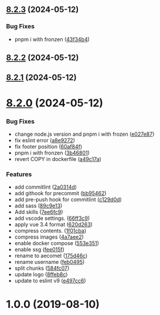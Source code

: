 ## [8.2.3](https://github.com/aecomet/aecomet.github.io/compare/8.2.1...8.2.3) (2024-05-12)


### Bug Fixes

* pnpm i with fronzen ([43f34b4](https://github.com/aecomet/aecomet.github.io/commit/43f34b47777369be71130a195193666e7df6c4f3))



## [8.2.2](https://github.com/aecomet/aecomet.github.io/compare/8.2.1...8.2.2) (2024-05-12)



## [8.2.1](https://github.com/aecomet/aecomet.github.io/compare/8.2.0...8.2.1) (2024-05-12)



# [8.2.0](https://github.com/aecomet/aecomet.github.io/compare/1.0.0...8.2.0) (2024-05-12)

### Bug Fixes

- change node.js version and pnpm i with frozen ([e027e87](https://github.com/aecomet/aecomet.github.io/commit/e027e87eed3374c29c3406dbbf430e41548c33f5))
- fix eslint error ([a8e9272](https://github.com/aecomet/aecomet.github.io/commit/a8e92726165bafb3d548b8aefe6cca7760f10b10))
- fix footer position ([60af84f](https://github.com/aecomet/aecomet.github.io/commit/60af84faa81abe402d5e086775bcc35a90964782))
- pnpm i with fronzen ([3b46801](https://github.com/aecomet/aecomet.github.io/commit/3b468016fc6f101c70f6baa630121d6871f9cfe6))
- revert COPY in dockerfile ([a49c17a](https://github.com/aecomet/aecomet.github.io/commit/a49c17ad411a7dc1edaad8327a7e00573bb7262a))

### Features

- add commitlint ([2a0314d](https://github.com/aecomet/aecomet.github.io/commit/2a0314d5931c98205b425719a3aa157e62934a2c))
- add githook for precommit ([bb95462](https://github.com/aecomet/aecomet.github.io/commit/bb954625cc16eb249eddfbd61c5c62a13f594776))
- add pre-push hook for commitlint ([c129d0d](https://github.com/aecomet/aecomet.github.io/commit/c129d0d17071da9bfe16466406a2742d998b5566))
- add sass ([89c9e13](https://github.com/aecomet/aecomet.github.io/commit/89c9e13203dd7dd651823982ef286adc058b0ef2))
- Add skills ([7ee6fc9](https://github.com/aecomet/aecomet.github.io/commit/7ee6fc9760a9bc563fe28e03ee9b1fc55a3c0447))
- add vscode settings. ([66ff3c9](https://github.com/aecomet/aecomet.github.io/commit/66ff3c9d3e875306c24ada9a4c624c799ef3fec4))
- apply vue 3.4 format ([620d263](https://github.com/aecomet/aecomet.github.io/commit/620d2634f5b971902921f0e8087f3e0633be9341))
- compress contents. ([1f01cba](https://github.com/aecomet/aecomet.github.io/commit/1f01cba216cef8ced493af2eec43cfb763cf6265))
- compress images ([4a7aee2](https://github.com/aecomet/aecomet.github.io/commit/4a7aee200390368d4fc39d884fa625795738af99))
- enable docker compose ([553e351](https://github.com/aecomet/aecomet.github.io/commit/553e351d7a1111ef6c7395d5dcbde908d357b395))
- enable ssg ([fee015f](https://github.com/aecomet/aecomet.github.io/commit/fee015f969bffe22b5a363e61c0208d6d9f5adc1))
- rename to aecomet ([175d46c](https://github.com/aecomet/aecomet.github.io/commit/175d46c86c1cbe33ffbebae0f41d7e01cf5f7cbb))
- rename username ([feb0495](https://github.com/aecomet/aecomet.github.io/commit/feb0495a6b6003f2a1d7b278c5f324d282e83ded))
- split chunks ([584fc07](https://github.com/aecomet/aecomet.github.io/commit/584fc07456cc60df0d7d83e8fc9bee1f62a0bc5f))
- update logo ([8ffeb8c](https://github.com/aecomet/aecomet.github.io/commit/8ffeb8c40c8c45a37849a0e154a3e0dafe54169f))
- update to eslint v9 ([e497cc6](https://github.com/aecomet/aecomet.github.io/commit/e497cc6a690fc66a1c2b7ca741310e580ab11872))

# 1.0.0 (2019-08-10)
